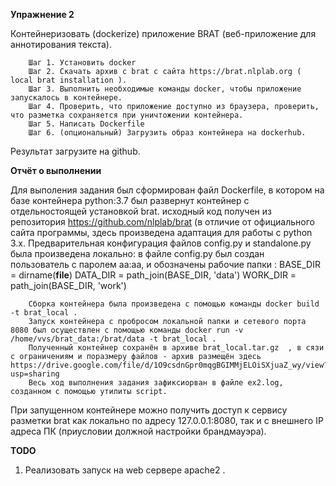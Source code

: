 
**Упражнение 2**


Контейнеризовать (dockerize) приложение BRAT (веб-приложение для аннотирования
текста).


		Шаг 1. Установить docker
		Шаг 2. Скачать архив с brat с сайта https://brat.nlplab.org ( local brat installation ).
		Шаг 3. Выполнить необходимые команды docker, чтобы приложение запускалось в контейнере.
		Шаг 4. Проверить, что приложение доступно из браузера, проверить, что разметка сохраняется при уничтожении контейнера.
		Шаг 5. Написать Dockerfile
		Шаг 6. (опциональный) Загрузить образ контейнера на dockerhub.


Результат загрузите на github.



**Отчёт о выполнении**

Для выполения задания  был сформирован файл Dockerfile, в котором на базе контейнера python:3.7 был развернут контейнер с отдельностоящей установкой brat. исходный код получен из репозитория https://github.com/nlplab/brat (в отличие от официального сайта программы, здесь произведена адаптация для работы с python 3.х. Предварительная конфигурация файлов config.py и standalone.py была произведена локально: в файле config.py был создан пользователь с паролем аа:аа, и обозначены 
рабочие папки :
		BASE_DIR = dirname(__file__)
		DATA_DIR = path_join(BASE_DIR, 'data')
		WORK_DIR = path_join(BASE_DIR, 'work')



		Сборка контейнера была произведена с помощью команды docker build -t brat_local .
		Запуск контейнера с пробросом локальной папки и сетевого порта 8080 был осуществлен с помощью команды docker run -v /home/vvs/brat_data:/brat/data -t brat_local .
		Полученный контейнер сохранён в архиве brat_local.tar.gz  , в сязи с ограничениям и поразмеру файлов - архив размещён здесь https://drive.google.com/file/d/1O9csdnGpr0mqgBGIMMjELOiSXjuaZ_wy/view?usp=sharing
		Весь ход выполнения задания зафиксиорван в файле ex2.log, созданном с помощью утилиты script.
		
		
При запущенном контейнере можно получить доступ к сервису разметки brat как локально по адресу 127.0.0.1:8080, так и с внешнего IP адреса ПК (приусловии должной настройки брандмауэра).



**TODO**


1. Реализовать запуск на web сервере apache2 .
